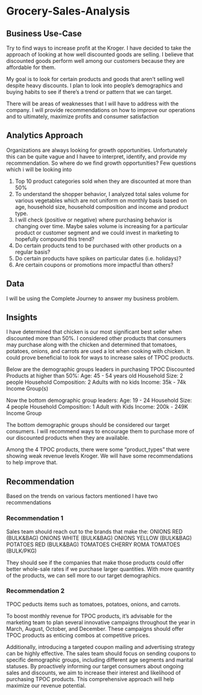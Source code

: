 # Grocery-Sales-Analysis

## Business Use-Case

Try to find ways to increase profit at the Kroger. I have decided to take the approach of looking at how well discounted goods are selling. I believe that discounted goods perform well among our customers because they are affordable for them.

My goal is to look for certain products and goods that aren’t selling well despite heavy discounts. I plan to look into people’s demographics and buying habits to see if there’s a trend or pattern that we can target.

There will be areas of weaknesses that I will have to address with the company. I will provide recommendations on how to improve our operations and to ultimately, maximize profits and consumer satisfaction


## Analytics Approach 

Organizations are always looking for growth opportunities. Unfortunately this can be quite vague and I havee to interpret, identify, and provide my recommendation.  So where do we find growth opportunities? Few questions which i will be looking into 
1. Top 10 product categories sold when they are discounted at more than 50%
2. To understand the shopper behavior, I analyzed total sales volume for various vegetables which are not uniform on monthly basis based on age, household size, household 
   composition and income and product type.
3. I will check (positive or negative) where purchasing behavior is changing over time. Maybe sales volume is increasing for a particular product or customer segment and we could 
  invest in marketing to hopefully compound this trend?
4. Do certain products tend to be purchased with other products on a regular basis?
5. Do certain products have spikes on particular dates (i.e. holidays)?
6. Are certain coupons or promotions more impactful than others?


## Data
I will be  using the Complete Journey to answer my business problem. 

## Insights

I have determined that chicken is our most significant best seller when discounted more than 50%. I considered other products that consumers may purchase along with the chicken and determined that tomatoes, potatoes, onions, and carrots are used a lot when cooking with chicken. It could prove beneficial to look for ways to increase sales of TPOC products.

Below are the demographic groups leaders in purchasing TPOC Discounted Products at higher than 50%:
Age: 45 - 54 years old
Household Size: 2 people
Household Composition: 2 Adults with no kids
Income: 35k - 74k Income Group(s)

Now the bottom demographic group leaders:
Age: 19 - 24
Household Size: 4 people
Household Composition: 1 Adult with Kids
Income: 200k - 249K Income Group

The bottom demographic groups should be considered our target consumers. I will recommend ways to encourage them to purchase more of our discounted products when they are available.

Among the 4 TPOC products, there were some “product_types” that were showing weak revenue levels Kroger. We will have some recommendations to help improve that.


## Recommendation

Based on the trends on various factors mentioned I have two recommendations

### Recommendation 1

Sales team should reach out to the brands that make the:
ONIONS RED (BULK&BAG)
ONIONS WHITE (BULK&BAG)
ONIONS YELLOW (BULK&BAG)
POTATOES RED (BULK&BAG)
TOMATOES CHERRY
ROMA TOMATOES (BULK/PKG)

They should see if the companies that make those products could offer better whole-sale rates if we purchase larger quantities. With more quantity of the products, we can sell more to our target demographics.

### Recommendation 2
TPOC peducts items such as tomatoes, potatoes, onions, and carrots.

To boost monthly revenue for TPOC products, it’s advisable for the marketing team to plan several innovative campaigns throughout the year in March, August, October, and December. These campaigns should offer TPOC products as enticing combos at competitive prices.

Additionally, introducing a targeted coupon mailing and advertising strategy can be highly effective. The sales team should focus on sending coupons to specific demographic groups, including different age segments and marital statuses. By proactively informing our target consumers about ongoing sales and discounts, we aim to increase their interest and likelihood of purchasing TPOC products. This comprehensive approach will help maximize our revenue potential.
